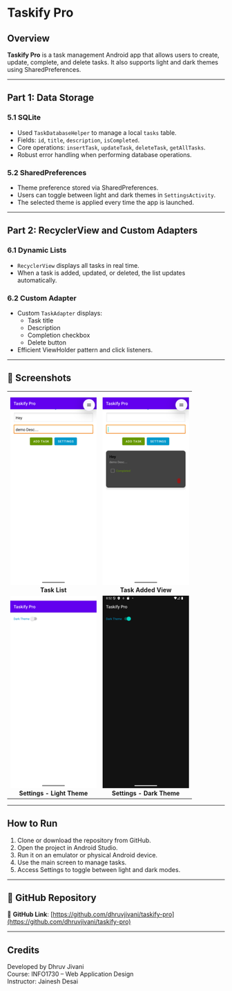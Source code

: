 # Taskify Pro

## Overview
**Taskify Pro** is a task management Android app that allows users to create, update, complete, and delete tasks. It also supports light and dark themes using SharedPreferences.

---

## Part 1: Data Storage

### 5.1 SQLite
- Used `TaskDatabaseHelper` to manage a local `tasks` table.
- Fields: `id`, `title`, `description`, `isCompleted`.
- Core operations: `insertTask`, `updateTask`, `deleteTask`, `getAllTasks`.
- Robust error handling when performing database operations.

### 5.2 SharedPreferences
- Theme preference stored via SharedPreferences.
- Users can toggle between light and dark themes in `SettingsActivity`.
- The selected theme is applied every time the app is launched.

---

## Part 2: RecyclerView and Custom Adapters

### 6.1 Dynamic Lists
- `RecyclerView` displays all tasks in real time.
- When a task is added, updated, or deleted, the list updates automatically.

### 6.2 Custom Adapter
- Custom `TaskAdapter` displays:
  - Task title
  - Description
  - Completion checkbox
  - Delete button
- Efficient ViewHolder pattern and click listeners.

---

## 📸 Screenshots

<table>
  <tr>
    <td align="center">
      <img src="Screenshots/Screenshot_20250702_205113.png" width="200"/><br/>
      <b>Task List</b>
    </td>
    <td align="center">
      <img src="Screenshots/Screenshot_20250702_205143.png" width="200"/><br/>
      <b>Task Added View</b>
    </td>
  </tr>
  <tr>
    <td align="center">
      <img src="Screenshots/Screenshot_20250702_205207.png" width="200"/><br/>
      <b>Settings - Light Theme</b>
    </td>
    <td align="center">
      <img src="Screenshots/Screenshot_20250702_205222.png" width="200"/><br/>
      <b>Settings - Dark Theme</b>
    </td>
  </tr>
</table>

---

## How to Run

1. Clone or download the repository from GitHub.
2. Open the project in Android Studio.
3. Run it on an emulator or physical Android device.
4. Use the main screen to manage tasks.
5. Access Settings to toggle between light and dark modes.

---

## 📂 GitHub Repository

🔗 **GitHub Link**: [https://github.com/dhruvjivani/taskify-pro](https://github.com/dhruvjivani/taskify-pro)

---

## Credits

Developed by Dhruv Jivani  
Course: INFO1730 – Web Application Design  
Instructor: Jainesh Desai
